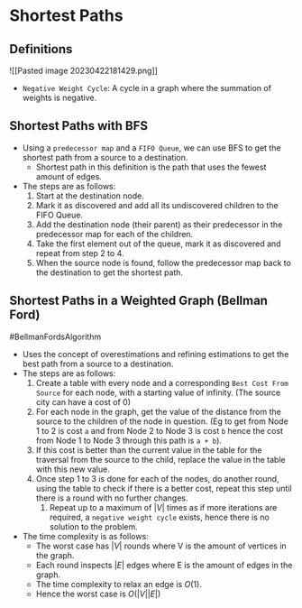 # Shortest Paths

## Definitions
![[Pasted image 20230422181429.png]]
* `Negative Weight Cycle`: A cycle in a graph where the summation of weights is negative.

## Shortest Paths with BFS
* Using a `predecessor map` and a `FIFO Queue`, we can use BFS to get the shortest path from a source to a destination.
	* Shortest path in this definition is the path that uses the fewest amount of edges.
* The steps are as follows: 
	1. Start at the destination node.
	2. Mark it as discovered and add all its undiscovered children to the FIFO Queue.
	3. Add the destination node (their parent) as their predecessor in the predecessor map for each of the children.
	4. Take the first element out of the queue, mark it as discovered and repeat from step 2 to 4.
	5. When the source node is found, follow the predecessor map back to the destination to get the shortest path.

## Shortest Paths in a Weighted Graph (Bellman Ford)
#BellmanFordsAlgorithm 
* Uses the concept of overestimations and refining estimations to get the best path from a source to a destination.
* The steps are as follows: 
	1. Create a table with every node and a corresponding `Best Cost From Source` for each node, with a starting value of infinity. (The source city can have a cost of 0)
	2. For each node in the graph, get the value of the distance from the source to the children of the node in question. (Eg to get from Node 1 to 2 is cost `a` and from Node 2 to Node 3 is cost `b` hence the cost from Node 1 to Node 3 through this path is `a + b`).
	3. If this cost is better than the current value in the table for the traversal from the source to the child, replace the value in the table with this new value.
	4. Once step 1 to 3 is done for each of the nodes, do another round, using the table to check if there is a better cost, repeat this step until there is a round with no further changes.
		1. Repeat up to a maximum of $|V|$ times as if more iterations are required, a `negative weight cycle` exists, hence there is no solution to the problem.
* The time complexity is as follows: 
	* The worst case has $|V|$ rounds where V is the amount of vertices in the graph. 
	* Each round inspects $|E|$ edges where E is the amount of edges in the graph.
	* The time complexity to relax an edge is $O(1)$.
	* Hence the worst case is $O(|V| |E|)$